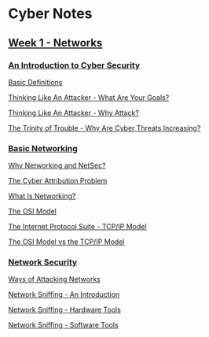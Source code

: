 # Cyber Notes

## [Week 1 - Networks](./week1-networks#week-1---networks)

### [An Introduction to Cyber Security](./week1-networks/notes-00-intro.md#an-introduction-to-cyber-security)

[Basic Definitions](./week1-networks/notes-00-intro.md#definitions)

[Thinking Like An Attacker - What Are Your Goals?](./week1-networks/notes-00-intro.md#thinking-like-an-attacker---what-are-your-goals)

[Thinking Like An Attacker - Why
Attack?](./week1-networks/notes-00-intro.md#thinking-like-an-attacker---why-attack)

[The Trinity of Trouble - Why Are Cyber Threats
Increasing?](./week1-networks/notes-00-intro.md#the-trinity-of-trouble---why-are-cyber-threats-increasing)

### [Basic Networking](./week1-networks/notes-01-networking.md#basic-networking)

[Why Networking and NetSec?](./week1-networks/notes-01-networking.md#why-networking-and-netsec)

[The Cyber Attribution Problem](./week1-networks/notes-01-networking.md#the-cyber-attribution-problem)

[What Is Networking?](./week1-networks/notes-01-networking.md#what-is-networking)

[The OSI Model](./week1-networks/notes-01-networking.md#the-osi-model)

[The Internet Protocol Suite - TCP/IP Model](./week1-networks/notes-01-networking.md#the-internet-protocol-suite---tcpip-model)

[The OSI Model vs the TCP/IP Model](./week1-networks/notes-01-networking.md#the-osi-model-vs-the-tcpip-model)

### [Network Security](./week1-networks/notes-02-netsec.md#network-security)

[Ways of Attacking Networks](./week1-networks/notes-02-netsec.md#ways-of-attacking-networks)

[Network Sniffing - An Introduction](./week1-networks/notes-02-netsec.md#network-sniffing)

[Network Sniffing - Hardware Tools](./week1-networks/notes-02-netsec.md#network-sniffing---hardware-tools)

[Network Sniffing - Software Tools](./week1-networks/notes-02-netsec.md#network-sniffing---software-tools)


